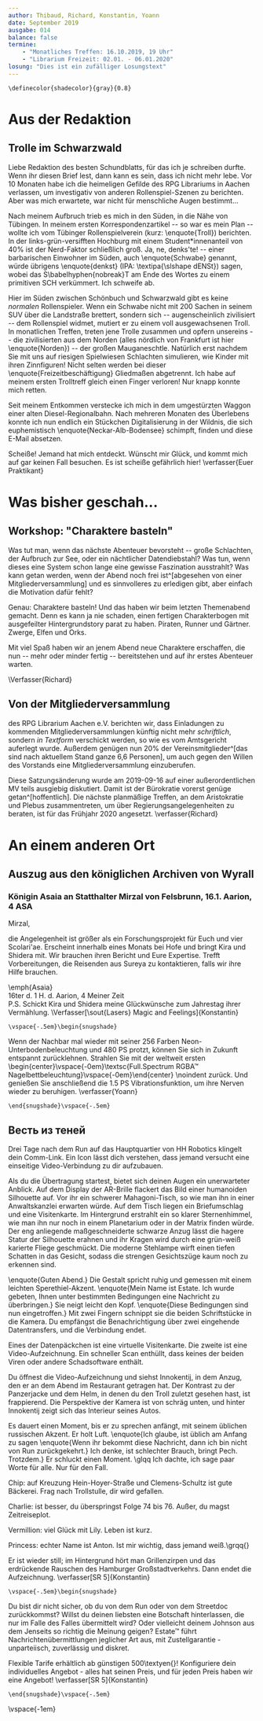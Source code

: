 ```yaml
---
author: Thibaud, Richard, Konstantin, Yoann
date: September 2019
ausgabe: 014
balance: false
termine:
    - "Monatliches Treffen: 16.10.2019, 19 Uhr"
    - "Librarium Freizeit: 02.01. - 06.01.2020"
losung: "Dies ist ein zufälliger Losungstext"
---
```


```{=tex}
\definecolor{shadecolor}{gray}{0.8}
```

# Aus der Redaktion
## Trolle im Schwarzwald
Liebe Redaktion des besten Schundblatts, für das ich je schreiben durfte. Wenn ihr diesen Brief lest, dann kann es sein, dass ich nicht mehr lebe. Vor 10 Monaten habe ich die heimeligen Gefilde des RPG Librariums in Aachen verlassen, um investigativ von anderen Rollenspiel-Szenen zu berichten. Aber was mich erwartete, war nicht für menschliche Augen bestimmt...

Nach meinem Aufbruch trieb es mich in den Süden, in die Nähe von Tübingen. In meinem ersten Korrespondenzartikel -- so war es mein Plan -- wollte ich vom Tübinger Rollenspielverein (kurz: \enquote{Troll}) berichten. In der links-grün-versifften Hochburg mit einem Student\*innenanteil von 40\% ist der Nerd-Faktor schließlich groß. Ja, ne, denks'te! -- einer barbarischen Einwohner im Süden, auch \enquote{Schwabe} genannt, würde übrigens \enquote{denkst} (IPA: \textipa{\slshape dENSt}) sagen, wobei das S\babelhyphen{nobreak}T am Ende des Wortes zu einem primitiven SCH verkümmert. Ich schweife ab.

Hier im Süden zwischen Schönbuch und Schwarzwald gibt es keine *normalen* Rollenspieler. Wenn ein Schwabe nicht mit 200 Sachen in seinem SUV über die Landstraße brettert, sondern sich -- augenscheinlich zivilisiert -- dem Rollenspiel widmet, mutiert er zu einem voll ausgewachsenen Troll. In monatlichen Treffen, treten jene Trolle zusammen und opfern unsereins -- die zivilisierten aus dem Norden (alles nördlich von Frankfurt ist hier \enquote{Norden}) -- der großen Mauganeschtle. Natürlich erst nachdem Sie mit uns auf riesigen Spielwiesen Schlachten simulieren, wie Kinder mit ihren Zinnfiguren! Nicht selten werden bei dieser \enquote{Freizeitbeschäftigung} Gliedmaßen abgetrennt. Ich habe auf meinem ersten Trolltreff gleich einen Finger verloren! Nur knapp konnte mich retten.

Seit meinem Entkommen verstecke ich mich in dem umgestürzten Waggon einer alten Diesel-Regionalbahn. Nach mehreren Monaten des Überlebens konnte ich nun endlich ein Stückchen Digitalisierung in der Wildnis, die sich euphemistisch \enquote{Neckar-Alb-Bodensee} schimpft, finden und diese E-Mail absetzen.

Scheiße! Jemand hat mich entdeckt. Wünscht mir Glück, und kommt mich auf gar keinen Fall besuchen. Es ist scheiße gefährlich hier!
\verfasser{Euer Praktikant}

# Was bisher geschah...
## Workshop: "Charaktere basteln"
Was tut man, wenn das nächste Abenteuer bevorsteht -- große Schlachten, der Aufbruch zur See, oder ein nächtlicher Datendiebstahl?
Was tun, wenn dieses eine System schon lange eine gewisse Faszination ausstrahlt?
Was kann getan werden, wenn der Abend noch frei ist^[abgesehen von einer Mitgliederversammlung] und es sinnvolleres zu erledigen gibt, aber einfach die Motivation dafür fehlt?

Genau: Charaktere basteln!
Und das haben wir beim letzten Themenabend gemacht.
Denn es kann ja nie schaden, einen fertigen Charakterbogen mit ausgefeilter Hintergrundstory parat zu haben.
Piraten, Runner und Gärtner.
Zwerge, Elfen und Orks.

Mit viel Spaß haben wir an jenem Abend neue Charaktere erschaffen, die nun -- mehr oder minder fertig -- bereitstehen und auf ihr erstes Abenteuer warten.
<!-- Besonders hat uns gefreut, auch zu diesem Themenabend wieder neue Gesichter begrüßen zu dürfen. -->
\Verfasser{Richard}

## Von der Mitgliederversammlung
des RPG Librarium Aachen e.V. berichten wir, dass Einladungen zu kommenden Mitgliederversammlungen künftig nicht mehr _schriftlich_, sondern _in Textform_ verschickt werden, so wie es vom Amtsgericht auferlegt wurde.
Außerdem genügen nun 20% der Vereinsmitglieder^[das sind nach aktuellem Stand ganze 6,6 Personen], um auch gegen den Willen des Vorstands eine Mitgliederversammlung einzuberufen.

Diese Satzungsänderung wurde am 2019-09-16 auf einer außerordentlichen MV teils ausgiebig diskutiert. Damit ist der Bürokratie vorerst genüge getan^[hoffentlich]. Die nächste planmäßige Treffen, an dem Aristokratie und Plebus zusammentreten, um über Regierungsangelegenheiten zu beraten, ist für das Frühjahr 2020 angesetzt.
\verfasser{Richard}



# An einem anderen Ort
## Auszug aus den königlichen Archiven von Wyrall
### Königin Asaia an Statthalter Mirzal von Felsbrunn, 16.1. Aarion, 4 ASA
Mirzal,

die Angelegenheit ist größer als ein Forschungsprojekt für Euch und vier Scolari'ae. Erscheint innerhalb eines Monats bei Hofe und bringt Kira und Shidera mit. Wir brauchen ihren Bericht und Eure Expertise. Trefft Vorbereitungen, die Reisenden aus Sureya zu kontaktieren, falls wir ihre Hilfe brauchen.

\emph{Asaia}  
16ter d. 1 H. d. Aarion, 4 Meiner Zeit  
P.S. Schickt Kira und Shidera meine Glückwünsche zum Jahrestag ihrer Vermählung.
\Verfasser[\sout{Lasers} Magic and Feelings]{Konstantin}

```{=tex}
\vspace{-.5em}\begin{snugshade}
```
Wenn der Nachbar mal wieder mit seiner 256 Farben Neon-Unterbodenbeleuchtung und 480 PS protzt, können Sie sich in Zukunft entspannt zurücklehnen.
Strahlen Sie mit der weltweit ersten
\begin{center}\vspace{-0em}\textsc{Full.Spectrum RGBA™ Nagelbettbeleuchtung}\vspace{-0em}\end{center} \noindent
zurück. Und genießen Sie anschließend die 1.5 PS Vibrationsfunktion, um ihre Nerven wieder zu beruhigen.
\verfasser{Yoann}

```{=tex}
\end{snugshade}\vspace{-.5em}
```

## Весть из теней

Drei Tage nach dem Run auf das Hauptquartier von HH Robotics klingelt dein Comm-Link. Ein Icon lässt dich verstehen, dass jemand versucht eine einseitige Video-Verbindung zu dir aufzubauen.

Als du die Übertragung startest, bietet sich deinen Augen ein unerwarteter Anblick. Auf dem Display der AR-Brille flackert das Bild einer humanoiden Silhouette auf. Vor ihr ein schwerer Mahagoni-Tisch, so wie man ihn in einer Anwaltskanzlei erwarten würde. Auf dem Tisch liegen ein Briefumschlag und eine Visitenkarte.
Im Hintergrund erstrahlt ein so klarer Sternenhimmel, wie man ihn nur noch in einem Planetarium oder in der Matrix finden würde.
Der eng anliegende maßgeschneiderte schwarze Anzug lässt die hagere Statur der Silhouette erahnen und ihr Kragen wird durch eine grün-weiß karierte Fliege geschmückt.
Die moderne Stehlampe wirft einen tiefen Schatten in das Gesicht, sodass die strengen Gesichtszüge kaum noch zu erkennen sind.

\enquote{Guten Abend.} Die Gestalt spricht ruhig und gemessen mit einem leichten Sperethiel-Akzent. \enquote{Mein Name ist Estate. Ich wurde gebeten, Ihnen unter bestimmten Bedingungen eine Nachricht zu überbringen.} Sie neigt leicht den Kopf. \enquote{Diese Bedingungen sind nun eingetroffen.}
Mit zwei Fingern schnippt sie die beiden Schriftstücke in die Kamera. Du empfängst die Benachrichtigung über zwei eingehende Datentransfers, und die Verbindung endet.

Eines der Datenpäckchen ist eine virtuelle Visitenkarte. Die zweite ist eine Video-Aufzeichnung. Ein schneller Scan enthüllt, dass keines der beiden Viren oder andere Schadsoftware enthält.

Du öffnest die Video-Aufzeichnung und siehst Innokentij, in dem Anzug, den er an dem Abend im Restaurant getragen hat. Der Kontrast zu der Panzerjacke und dem Helm, in denen du den Troll zuletzt gesehen hast, ist frappierend. Die Perspektive der Kamera ist von schräg unten, und hinter Innokentij zeigt sich das Interieur seines Autos.

Es dauert einen Moment, bis er zu sprechen anfängt, mit seinem üblichen russischen Akzent. Er holt Luft. \enquote{Ich glaube, ist üblich am Anfang zu sagen \enquote{Wenn ihr bekommt diese Nachricht, dann ich bin nicht von Run zurückgekehrt.} Ich denke, ist schlechter Brauch, bringt Pech. Trotzdem.} Er schluckt einen Moment. \glqq Ich dachte, ich sage paar Worte für alle. Nur für den Fall.

Chip: auf Kreuzung Hein-Hoyer-Straße und Clemens-Schultz ist gute Bäckerei. Frag nach Trollstulle, dir wird gefallen.

Charlie: ist besser, du überspringst Folge 74 bis 76. Außer, du magst Zeitreiseplot.

Vermillion: viel Glück mit Lily. Leben ist kurz.

Princess: echter Name ist Anton. Ist mir wichtig, dass jemand weiß.\grqq{}

Er ist wieder still; im Hintergrund hört man Grillenzirpen und das erdrückende Rauschen des Hamburger Großstadtverkehrs. Dann endet die Aufzeichnung.
\verfasser[SR 5]{Konstantin}

```{=tex}
\vspace{-.5em}\begin{snugshade}
```
Du bist dir nicht sicher, ob du von dem Run oder von dem Streetdoc zurückkommst? Willst du deinen liebsten eine Botschaft hinterlassen, die nur im Falle des Falles übermittelt wird? Oder vielleicht deinem Johnson aus dem Jenseits so richtig die Meinung geigen? Estate™ führt Nachrichtenübermittlungen jeglicher Art aus, mit Zustellgarantie - unparteiisch, zuverlässig und diskret.

Flexible Tarife erhältlich ab günstigen 500\textyen{}! Konfiguriere dein individuelles Angebot - alles hat seinen Preis, und für jeden Preis haben wir eine Angebot!
\verfasser[SR 5]{Konstantin}
```{=tex}
\end{snugshade}\vspace{-.5em}
```
\vspace{-1em}
<!--
Verschönern sie ihre neuen Full.Spectrum™ Nagelbetten mit der
\begin{center}\textsc{Fluzz+},\end{center} \noindent Flusellackkollektion und verbessern sie den Tragekomfort. Ob nun 100% biologisch abbaubares Ökotexflusen oder südamerikanische Fossilflusen, die neue Fluzz+ Kollektion lässt keinen Wunsch unerfüllt.  
-->

<!--
## Bericht von Erian Xe
### An: Allianz der Symbionten — Inneres Globales Gremium
Werte Vereinigte,

unsere Delegation konnte bei den Untersuchungen einen ersten Teilerfolg erzielen. Die Untersuchungen am Riss bei den Florianern haben unerwartete Resultate gezeigt. Eine schnelle Analyse der Proben vor Ort wird nicht ausreichend sein. Dennoch vermutet unsere Delegation, dass eine potentielle existenzielle Gefährdung der Scheibe durch strukturelle Instabilität und unbekannte Substanzen des Risses möglich ist.

Problematisch ist, dass die Florianer in ständigem Gefecht mit anderen Stämmen stehen. Dies kann unsere Forschung massiv beeinträchtigen und es scheint schwierig, alle involvierten — insbesondere auch künftigen — Parteien von dem Nutzen unserer Arbeit zu überzeugen. Dennoch ist es unerlässlich, dass die Allianz die Vision einer harmonischen Lebensführung aufrechterhält und versucht, ihnen die Vorteile nahezubringen.

Trotz der angespannten Situation gibt es noch Aussicht auf erfolgsversprechende Analyse: Eine größere Menge von Aufzeichnungen und verwertbaren Forschungsdaten befindet sich wahrscheinlich auf dem ersten Supercomputer. Dieser soll in der aktiven Zeit auch detaillierte Struktur-Daten zu dem Gebiet der Florianer gesammelt haben. Auch wenn die große Eiszeit das Gerät funktionsunfähig gemacht hat, bin ych doch zuversichtlich, dass eine Reparatur oder zumindest eine Extraktion der Informationen möglich ist. Mit diesen haben wir gute Aussichten darauf, die weitere Entwicklung extrapolieren zu können.

Myne Empfehlung an Sie ist, der Forschung am Riss selbst und der Extraktion relevanter Daten aus dem Supercomputer höchste Priorität einzuräumen. Dabei muss jedoch umsichtig vorgegangen werden, um nicht versehentlich in einen der Florianischen Kriege involviert zu werden.

Detaillierte Berichte aller delegierten Syns, sowie ein Antrag inklusive Kostenaufstellung für weitere Analysen, sind ab Seite 6 zu finden.

Hochachtungsvoll,
Erian Xe, vereinigte Syns — Forschungsbeauftragtys der Riss-Delegation
\Verfasser{Richard}
-->
